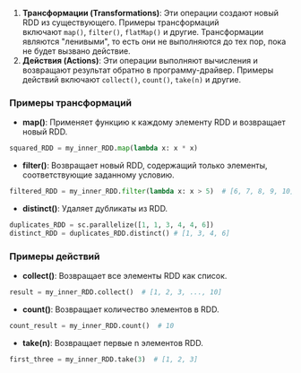 
1. **Трансформации (Transformations)**: Эти операции создают новый RDD из существующего. Примеры трансформаций включают `map()`, `filter()`, `flatMap()` и другие. Трансформации являются "ленивыми", то есть они не выполняются до тех пор, пока не будет вызвано действие.
2. **Действия (Actions)**: Эти операции выполняют вычисления и возвращают результат обратно в программу-драйвер. Примеры действий включают `collect()`, `count()`, `take(n)` и другие.

### Примеры трансформаций

- **map()**: Применяет функцию к каждому элементу RDD и возвращает новый RDD.
```python
squared_RDD = my_inner_RDD.map(lambda x: x * x)
```
- **filter()**: Возвращает новый RDD, содержащий только элементы, соответствующие заданному условию.
```python
filtered_RDD = my_inner_RDD.filter(lambda x: x > 5)  # [6, 7, 8, 9, 10]
```
- **distinct()**: Удаляет дубликаты из RDD.
```python
duplicates_RDD = sc.parallelize([1, 1, 3, 4, 4, 6]) 
distinct_RDD = duplicates_RDD.distinct() # [1, 3, 4, 6]
```

### Примеры действий

- **collect()**: Возвращает все элементы RDD как список.
```python
result = my_inner_RDD.collect()  # [1, 2, 3, ..., 10]
```
- **count()**: Возвращает количество элементов в RDD.
```python
count_result = my_inner_RDD.count()  # 10
```
- **take(n)**: Возвращает первые n элементов RDD.
```python
first_three = my_inner_RDD.take(3)  # [1, 2, 3]
```